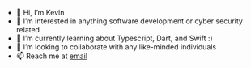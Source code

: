 - 👋 Hi, I’m Kevin
- 👀 I’m interested in anything software development or cyber security related
- 🌱 I’m currently learning about Typescript, Dart, and Swift :)
- 💞️ I’m looking to collaborate with any like-minded individuals
- 📫 Reach me at [email](mailto:employment.kevin.ren@gmail.com)

